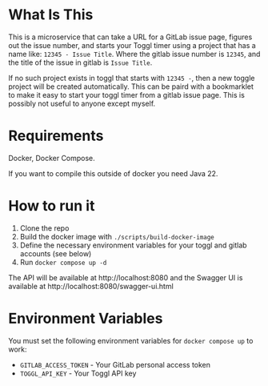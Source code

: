 # What Is This

This is a microservice that can take a URL for a GitLab issue page, figures out the issue number, and starts your Toggl
timer using a project that has a name like: `12345 - Issue Title`. Where the gitlab issue number is `12345`, and the
title of the issue in gitlab is `Issue Title`.

If no such project exists in toggl that starts with `12345 -`, then a new toggle project will be created automatically. 
This can be paird with a bookmarklet to make it easy to start your toggl timer from a gitlab issue page.  This is
possibly not useful to anyone except myself.

# Requirements

Docker, Docker Compose.

If you want to compile this outside of docker you need Java 22.

# How to run it

1. Clone the repo
2. Build the docker image with `./scripts/build-docker-image`
3. Define the necessary environment variables for your toggl and gitlab accounts (see below)
4. Run `docker compose up -d`

The API will be available at http://localhost:8080 and the Swagger UI is available at
http://localhost:8080/swagger-ui.html

# Environment Variables

You must set the following environment variables for `docker compose up` to work:

- `GITLAB_ACCESS_TOKEN` - Your GitLab personal access token
- `TOGGL_API_KEY` - Your Toggl API key

